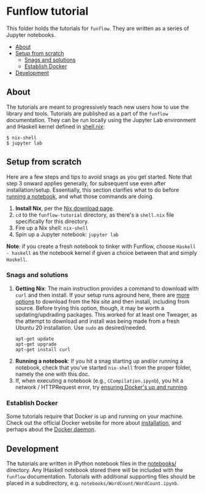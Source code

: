 # Funflow tutorial

This folder holds the tutorials for `funflow`. They are written as a series of Jupyter notebooks.

<!-- toc -->

- [About](#about)
- [Setup from scratch](#setup-from-scratch)
  * [Snags and solutions](#snags-and-solutions)
  * [Establish Docker](#establish-docker)
- [Development](#development)

<!-- tocstop -->

## About

The tutorials are meant to progressively teach new users how to use the library and tools.
Tutorials are published as a part of the `funflow` documentation. They can be run locally using
the Jupyter Lab environment and IHaskell kernel defined in [shell.nix](./shell.nix):
<a name="run-nbs"></a>
```console
$ nix-shell
$ jupyter lab
```


## Setup from scratch
Here are a few steps and tips to avoid snags as you get started. Note that step 3 onward applies generally, for subsequent use even after installation/setup. Essentially, this section clarifies what to do before [running a notebook](#run-nbs), and what those commands are doing.
1. **Install Nix**, per the [Nix download page](https://nixos.org/download.html).
2. `cd` to the `funflow-tutorial` directory, as there's a `shell.nix` file specifically for this directory.
3. Fire up a Nix shell: `nix-shell`
4. Spin up a Jupyter notebook: `jupyter lab`

**Note**: if you create a fresh notebook to tinker with Funflow, choose `Haskell - haskell` as the notebook kernel if given a choice between that and simply `Haskell`.

### Snags and solutions
<a name="getting-Nix"></a>
1. **Getting Nix**: The main instruction provides a command to download with `curl` and then install. If your setup runs aground here, there are [more options](https://nixos.org/download.html#nix-more) to download from the Nix site and then install, including from source. Before trying this option, though, it may be worth a updating/updrading packages. This worked for at least one Tweager, as the attempt to download and install was being made from a fresh Ubuntu 20 installation. Use `sudo` as desired/needed.
    ```console
    apt-get update
    apt-get upgrade
    apt-get install curl
    ```
2. **Running a notebook**: If you hit a snag starting up and/or running a notebook, check that you've started `nix-shell` from the proper folder, namely the one with this doc.
3. If, when executing a notebook (e.g., `CCompilation.ipynb`), you hit a network / HTTPRequest error, try [ensuring Docker's up and running](#establish-docker).

### Establish Docker
Some tutorials require that Docker is up and running on your machine. Check out the official Docker website for more about [installation](https://docs.docker.com/engine/install/), and perhaps about the [Docker daemon](https://docs.docker.com/config/daemon/).


## Development

The tutorials are written in IPython notebook files in the [notebooks/](./notebooks) directory. Any
IHaskell notebook stored there will be included with the `funflow` documentation. Tutorials
with additional supporting files should be placed in a subdirectory, e.g. `notebooks/WordCount/WordCount.ipynb`.
